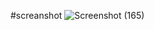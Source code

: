 #screanshot
![Screenshot (165)](https://user-images.githubusercontent.com/65110755/157177096-b1012635-080e-4bd1-a9c7-fdb186302016.png)
